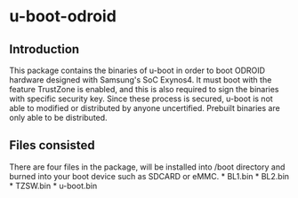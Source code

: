 u-boot-odroid
=============

Introduction
------------
This package contains the binaries of u-boot in order to boot ODROID hardware designed with Samsung's SoC Exynos4. It must boot with the feature TrustZone is enabled, and this is also required to sign the binaries with specific security key.  Since these process is secured, u-boot is not able to modified or distributed by anyone uncertified. Prebuilt binaries are only able to be distributed.

Files consisted
---------------
There are four files in the package, will be installed into /boot directory and burned into your boot device such as SDCARD or eMMC.
    * BL1.bin
    * BL2.bin
    * TZSW.bin
    * u-boot.bin
